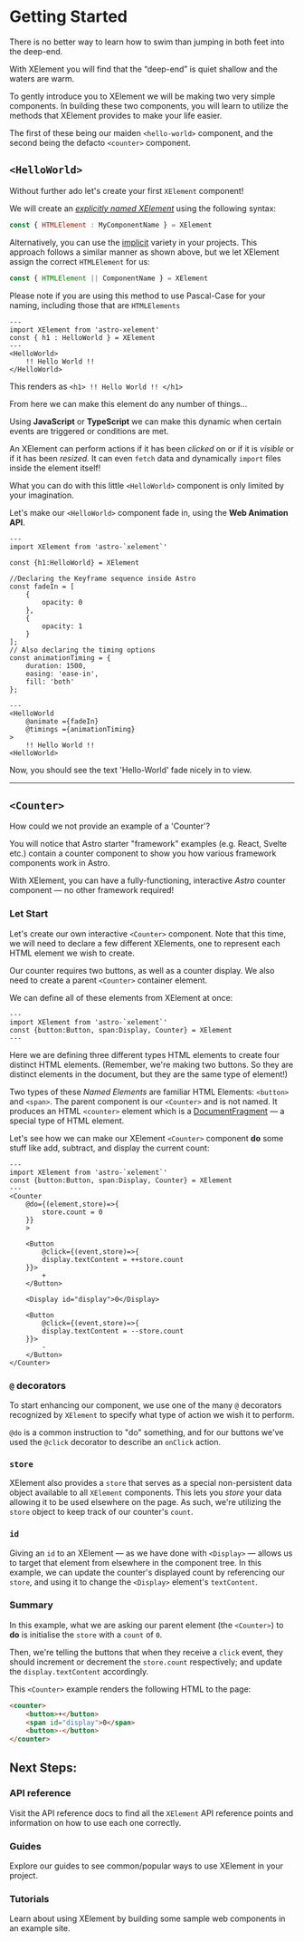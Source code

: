 # Getting Started

There is no better way to learn how to swim than jumping in both feet into the deep-end.

With XElement you will find that the &ldquo;deep-end&rdquo; is quiet shallow and the waters are warm.

To gently introduce you to XElement we will be making two very simple components. In building these two components, you will learn to utilize the methods that XElement provides to make your life easier.

The first of these being our maiden `<hello-world>` component, and the second being the defacto `<counter>` component.

## `<HelloWorld>`

Without further ado let's create your first `XElement` component!

We will create an [*explicitly named XElement*](polymorphism#explicitly-declared-custom-elements) using the following syntax:

```jsx
const { HTMLElement : MyComponentName } = XElement
```

Alternatively, you can use the [implicit](polymorphism#) variety in your projects. This approach follows a similar manner as shown above, but we let XElement assign the correct `HTMLElement` for us:

```jsx
const { HTMLElement || ComponentName } = XElement
```

Please note if you are using this method to use Pascal-Case for your naming, including those that are `HTMLElements`



```astro
---
import XElement from 'astro-xelement'
const { h1 : HelloWorld } = XElement
---
<HelloWorld>
    !! Hello World !!
</HelloWorld>
```

This renders as `<h1> !! Hello World !! </h1>`

From here we can make this element do any number of things...

Using **JavaScript** or **TypeScript** we can make this dynamic when certain events are triggered or conditions are met.

An XElement can perform actions if it has been *clicked* on or if it is *visible* or if it has been *resized.* It can even `fetch` data and dynamically `import` files inside the element itself!

What you can do with this little `<HelloWorld>` component is only limited by your imagination.

Let's make our `<HelloWorld>` component fade in, using the **Web Animation API**.

```astro
---
import XElement from 'astro-`xelement`'

const {h1:HelloWorld} = XElement

//Declaring the Keyframe sequence inside Astro
const fadeIn = [
    { 
        opacity: 0
    },
    {
        opacity: 1
    }
];
// Also declaring the timing options
const animationTiming = {
    duration: 1500,
    easing: 'ease-in',
    fill: 'both'
};

---
<HelloWorld
    @animate ={fadeIn}
    @timings ={animationTiming}
>
    !! Hello World !!
<HelloWorld>
```

Now, you should see the text 'Hello-World' fade nicely in to view.

-----------------------

## `<Counter>`

How could we not provide an example of a 'Counter'?

You will notice that Astro starter "framework" examples (e.g. React, Svelte etc.) contain a counter component to show you how various framework components work in Astro.

With XElement, you can have a fully-functioning, interactive *Astro* counter component — no other framework required!


### Let Start

Let's create our own interactive `<Counter>` component. Note that this time, we will need to declare a few different XElements, one to represent each HTML element we wish to create.

Our counter requires two buttons, as well as a counter display. We also need to create a parent `<Counter>` container element. 

We can define all of these elements from XElement at once:

```astro
---
import XElement from 'astro-`xelement`'
const {button:Button, span:Display, Counter} = XElement
---
```

Here we are defining three different types HTML elements to create four distinct HTML elements. (Remember, we're making two buttons. So they are distinct elements in the document, but they are the same type of element!) 

Two types of these *Named Elements* are familiar HTML Elements: `<button>` and `<span>`. The parent component is our `<Counter>` and is not named. It produces an HTML `<counter>` element which is a [DocumentFragment](https://developer.mozilla.org/en-US/docs/Web/API/DocumentFragment) — a special type of HTML element.

Let's see how we can make our XElement `<Counter>` component **do** some stuff like add, subtract, and display the current count:

```astro
---
import XElement from 'astro-`xelement`'
const {button:Button, span:Display, Counter} = XElement
---
<Counter
    @do={(element,store)=>{
        store.count = 0 
    }}
    >
    
    <Button 
        @click={(event,store)=>{ 
        display.textContent = ++store.count
    }}>
        +
    </Button>
    
    <Display id="display">0</Display>
    
    <Button 
        @click={(event,store)=>{
        display.textContent = --store.count
    }}>
        -
    </Button>
</Counter>
```
### `@` decorators
To start enhancing our component, we use one of the many `@` decorators recognized by `XElement` to specify what type of action we wish it to perform.

`@do` is a common instruction to "do" something, and for our buttons we've used the `@click` decorator to describe an `onClick` action.

### `store`

XElement also provides a `store` that serves as a special non-persistent data object available to all `XElement` components. This lets you *store* your data allowing it to be used elsewhere on the page. As such, we're utilizing the `store` object to keep track of our counter's `count`.

### `id`

Giving an `id` to an XElement — as we have done with `<Display>` — allows us to target that element from elsewhere in the component tree. In this example, we can update the counter's displayed count by referencing our `store`, and using it to change the `<Display>` element's `textContent`.

### Summary 
In this example, what we are asking our  parent element (the `<Counter>`) to **do**  is initialise the `store` with a `count` of `0`. 

Then, we're telling the buttons that when they receive a `click` event, they should increment or decrement the `store.count` respectively; and update the `display.textContent` accordingly.

This `<Counter>` example renders the following HTML to the page:
```html
<counter>
    <button>+</button> 
    <span id="display">0</span>
    <button>-</button> 
</counter>

```

## Next Steps:

### API reference

Visit the API reference docs to find all the `XElement` API reference points and information on how to use each one correctly.

### Guides
Explore our guides to see common/popular ways to use XElement in your project.

### Tutorials
Learn about using XElement by building some sample web components in an example site.


